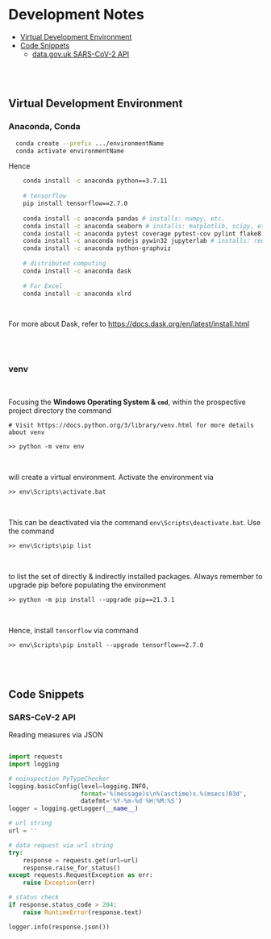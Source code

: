 <br>

# Development Notes

* [Virtual Development Environment](#virtual-development-environment)
* [Code Snippets](#code-snippets)
  * [data.gov.uk SARS-CoV-2 API](#sars-cov-2-api)
    
<br>
<br>

## Virtual Development Environment

### Anaconda, Conda

```bash
  conda create --prefix .../environmentName
  conda activate environmentName
```

Hence

```bash
    conda install -c anaconda python==3.7.11
    
    # tensorflow
    pip install tensorflow==2.7.0
    
    conda install -c anaconda pandas # installs: numpy, etc.    
    conda install -c anaconda seaborn # installs: matplotlib, scipy, etc. 
    conda install -c anaconda pytest coverage pytest-cov pylint flake8
    conda install -c anaconda nodejs pywin32 jupyterlab # installs: requests, urllib3, etc.
    conda install -c anaconda python-graphviz
    
    # distributed computing
    conda install -c anaconda dask
    
    # For Excel
    conda install -c anaconda xlrd
    
    

```

For more about Dask, refer to https://docs.dask.org/en/latest/install.html

<br>
<br>

### venv

<br>

Focusing the **Windows Operating System & `cmd`**, within the prospective project directory the command

```
# Visit https://docs.python.org/3/library/venv.html for more details about venv

>> python -m venv env

```

<br>

will create a virtual environment.  Activate the environment via

```
>> env\Scripts\activate.bat
```

<br>

This can be deactivated via the command `env\Scripts\deactivate.bat`.  Use the command

```
>> env\Scripts\pip list
```

<br>

to list the set of directly & indirectly installed packages.  Always remember to upgrade pip before populating the environment

```
>> python -m pip install --upgrade pip==21.3.1
```

<br>

Hence, install ``tensorflow`` via command


```
>> env\Scripts\pip install --upgrade tensorflow==2.7.0
```

<br>
<br>

## Code Snippets

### SARS-CoV-2 API

Reading measures via JSON

```python

import requests
import logging

# noinspection PyTypeChecker
logging.basicConfig(level=logging.INFO,
                    format='%(message)s\n%(asctime)s.%(msecs)03d', 
                    datefmt='%Y-%m-%d %H:%M:%S')
logger = logging.getLogger(__name__)

# url string
url = ''

# data request via url string
try:
    response = requests.get(url=url)
    response.raise_for_status()
except requests.RequestException as err:
    raise Exception(err)

# status check
if response.status_code > 204:
    raise RuntimeError(response.text)

logger.info(response.json())

```

<br>
<br>

<br>
<br>

<br>
<br>

<br>
<br>